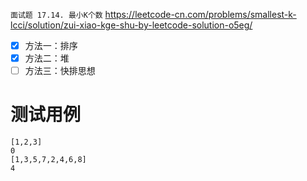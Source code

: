 
`面试题 17.14. 最小K个数` https://leetcode-cn.com/problems/smallest-k-lcci/solution/zui-xiao-kge-shu-by-leetcode-solution-o5eg/
- [x] 方法一：排序
- [x] 方法二：堆
- [ ] 方法三：快排思想

# 测试用例

```
[1,2,3]
0
[1,3,5,7,2,4,6,8]
4
```
